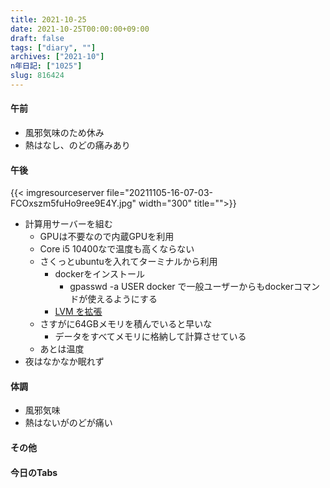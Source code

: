 ```yaml
---
title: 2021-10-25
date: 2021-10-25T00:00:00+09:00
draft: false
tags: ["diary", ""]
archives: ["2021-10"]
n年日記: ["1025"]
slug: 816424
---
```

#### 午前
- 風邪気味のため休み
- 熱はなし、のどの痛みあり
#### 午後
{{< imgresourceserver file="20211105-16-07-03-FCOxszm5fuHo9ree9E4Y.jpg" width="300" title="">}}
- 計算用サーバーを組む
  - GPUは不要なので内蔵GPUを利用
  - Core i5 10400なで温度も高くならない
  - さくっとubuntuを入れてターミナルから利用
    - dockerをインストール
      - gpasswd -a USER docker で一般ユーザーからもdockerコマンドが使えるようにする
    - [LVM を拡張](https://www.ytyng.com/blog/lvm-partition-extend-full-remain-volume/)
  - さすがに64GBメモリを積んでいると早いな
    - データをすべてメモリに格納して計算させている
  - あとは温度
- 夜はなかなか眠れず
#### 体調
- 風邪気味
- 熱はないがのどが痛い
#### その他
#### 今日のTabs